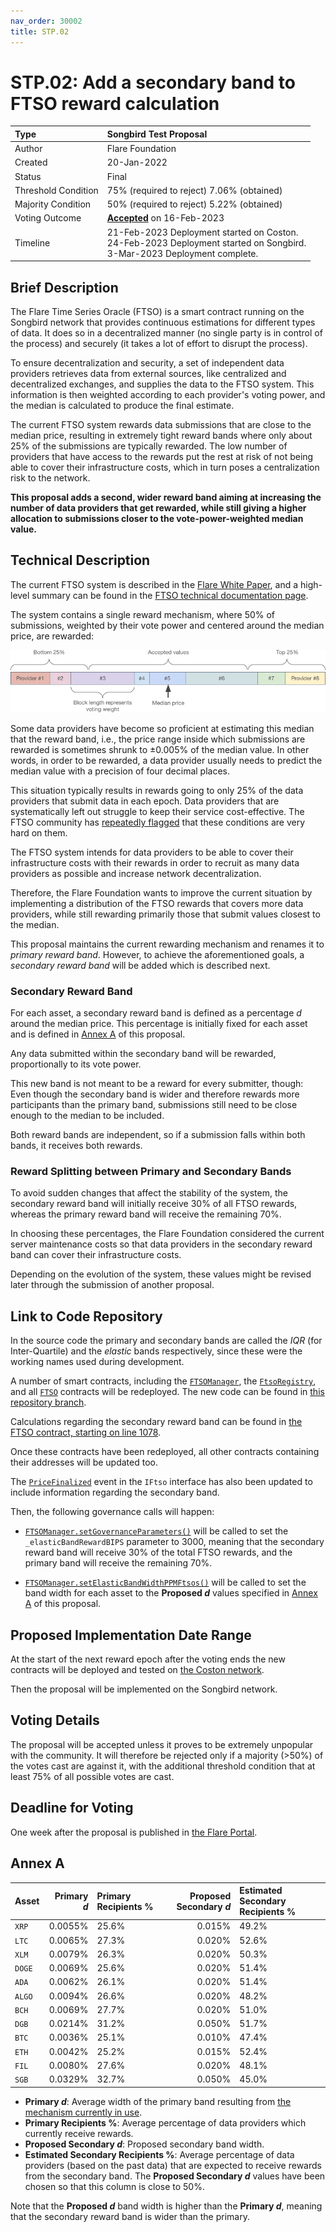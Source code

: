 ```yaml
---
nav_order: 30002
title: STP.02
---
```


# STP.02: Add a secondary band to FTSO reward calculation

| Type                | Songbird Test Proposal                      |
| :------------------ | :------------------------------------------ |
| Author              | Flare Foundation                            |
| Created             | 20-Jan-2022                                 |
| Status              | Final                                       |
| Threshold Condition | 75% (required to reject) 7.06% (obtained)   |
| Majority Condition  | 50% (required to reject) 5.22% (obtained)   |
| Voting Outcome      | [**Accepted**][ProposalLink] on 16-Feb-2023 |
| Timeline            | 21-Feb-2023 Deployment started on Coston.<br> 24-Feb-2023 Deployment started on Songbird.<br>3-Mar-2023 Deployment complete. |

[ProposalLink]: https://portal.flare.network/proposal/view/99877686589051291159439816214444308681891669617969610362053207962914539941917?chainId=19

## Brief Description

The Flare Time Series Oracle (FTSO) is a smart contract running on the Songbird network that provides continuous estimations for different types of data. It does so in a decentralized manner (no single party is in control of the process) and securely (it takes a lot of effort to disrupt the process).

To ensure decentralization and security, a set of independent data providers retrieves data from external sources, like centralized and decentralized exchanges, and supplies the data to the FTSO system. This information is then weighted according to each provider's voting power, and the median is calculated to produce the final estimate.

The current FTSO system rewards data submissions that are close to the median price, resulting in extremely tight reward bands where only about 25% of the submissions are typically rewarded. The low number of providers that have access to the rewards put the rest at risk of not being able to cover their infrastructure costs, which in turn poses a centralization risk to the network.

**This proposal adds a second, wider reward band aiming at increasing the number of data providers that get rewarded, while still giving a higher allocation to submissions closer to the vote-power-weighted median value.**

## Technical Description

The current FTSO system is described in the [Flare White Paper](https://flare.network/wp-content/uploads/Flare-White-Paper-v2.pdf), and a high-level summary can be found in the [FTSO technical documentation page](https://docs.flare.network/tech/ftso/).

The system contains a single reward mechanism, where 50% of submissions, weighted by their vote power and centered around the median price, are rewarded:

![price](../assets/ftso_reward_mechanism.png)

Some data providers have become so proficient at estimating this median that the reward band, i.e., the price range inside which submissions are rewarded is sometimes shrunk to ±0.005% of the median value.
In other words, in order to be rewarded, a data provider usually needs to predict the median value with a precision of four decimal places.

This situation typically results in rewards going to only 25% of the data providers that submit data in each epoch.
Data providers that are systematically left out struggle to keep their service cost-effective.
The FTSO community has [repeatedly flagged](https://twitter.com/ftso_au/status/1617352195137236994) that these conditions are very hard on them.

The FTSO system intends for data providers to be able to cover their infrastructure costs with their rewards in order to recruit as many data providers as possible and increase network decentralization.

Therefore, the Flare Foundation wants to improve the current situation by implementing a distribution of the FTSO rewards that covers more data providers, while still rewarding primarily those that submit values closest to the median.

This proposal maintains the current rewarding mechanism and renames it to _primary reward band_.
However, to achieve the aforementioned goals, a _secondary reward band_ will be added which is described next.

### Secondary Reward Band

For each asset, a secondary reward band is defined as a percentage _d_ around the median price.
This percentage is initially fixed for each asset and is defined in [Annex A](#annex-a) of this proposal.

Any data submitted within the secondary band will be rewarded, proportionally to its vote power.

This new band is not meant to be a reward for every submitter, though: Even though the secondary band is wider and therefore rewards more participants than the primary band, submissions still need to be close enough to the median to be included.

Both reward bands are independent, so if a submission falls within both bands, it receives both rewards.

### Reward Splitting between Primary and Secondary Bands

To avoid sudden changes that affect the stability of the system, the secondary reward band will initially receive 30% of all FTSO rewards, whereas the primary reward band will receive the remaining 70%.

In choosing these percentages, the Flare Foundation considered the current server maintenance costs so that data providers in the secondary reward band can cover their infrastructure costs.

Depending on the evolution of the system, these values might be revised later through the submission of another proposal.

## Link to Code Repository

In the source code the primary and secondary bands are called the _IQR_ (for Inter-Quartile) and the _elastic_ bands respectively, since these were the working names used during development.

A number of smart contracts, including the [`FTSOManager`](https://gitlab.com/flarenetwork/flare-smart-contracts/-/blob/636-songbird-upgrade/contracts/ftso/implementation/FtsoManager.sol), the [`FtsoRegistry`](https://gitlab.com/flarenetwork/flare-smart-contracts/-/blob/636-songbird-upgrade/contracts/utils/implementation/FtsoRegistry.sol), and all [`FTSO`](https://gitlab.com/flarenetwork/flare-smart-contracts/-/blob/636-songbird-upgrade/contracts/ftso/implementation/Ftso.sol) contracts will be redeployed.
The new code can be found in [this repository branch](https://gitlab.com/flarenetwork/flare-smart-contracts/-/tree/636-songbird-upgrade).

Calculations regarding the secondary reward band can be found in [the FTSO contract, starting on line 1078](https://gitlab.com/flarenetwork/flare-smart-contracts/-/blob/636-songbird-upgrade/contracts/ftso/implementation/Ftso.sol#L1078).

Once these contracts have been redeployed, all other contracts containing their addresses will be updated too.

The [`PriceFinalized`](https://gitlab.com/flarenetwork/flare-smart-contracts/-/blob/636-songbird-upgrade/contracts/userInterfaces/IFtso.sol#L30) event in the `IFtso` interface has also been updated to include information regarding the secondary band.

Then, the following governance calls will happen:

* [`FTSOManager.setGovernanceParameters()`](https://gitlab.com/flarenetwork/flare-smart-contracts/-/blob/636-songbird-upgrade/contracts/ftso/implementation/FtsoManager.sol#L360) will be called to set the `_elasticBandRewardBIPS` parameter to 3000, meaning that the secondary reward band will receive 30% of the total FTSO rewards, and the primary band will receive the remaining 70%.

* [`FTSOManager.setElasticBandWidthPPMFtsos()`](https://gitlab.com/flarenetwork/flare-smart-contracts/-/blob/636-songbird-upgrade/contracts/ftso/implementation/FtsoManager.sol#L413) will be called to set the band width for each asset to the **Proposed _d_** values specified in [Annex A](#annex-a) of this proposal.

## Proposed Implementation Date Range

At the start of the next reward epoch after the voting ends the new contracts will be deployed and tested on [the Coston network](https://docs.flare.network/dev/reference/network-configs/).

Then the proposal will be implemented on the Songbird network.

## Voting Details

The proposal will be accepted unless it proves to be extremely unpopular with the community. It will therefore be rejected only if a majority (>50%) of the votes cast are against it, with the additional threshold condition that at least 75% of all possible votes are cast.

## Deadline for Voting

One week after the proposal is published in [the Flare Portal](https://portal.flare.network/).

## Annex A

| Asset  | Primary _d_ | Primary Recipients % | Proposed Secondary _d_ | Estimated Secondary Recipients % |
| :----- | ----------: | :------------------- | ---------------------: | :------------------------------- |
| `XRP`  |     0.0055% | 25.6%                |                 0.015% | 49.2%                            |
| `LTC`  |     0.0065% | 27.3%                |                 0.020% | 52.6%                            |
| `XLM`  |     0.0079% | 26.3%                |                 0.020% | 50.3%                            |
| `DOGE` |     0.0069% | 25.6%                |                 0.020% | 51.4%                            |
| `ADA`  |     0.0062% | 26.1%                |                 0.020% | 51.4%                            |
| `ALGO` |     0.0094% | 26.6%                |                 0.020% | 48.2%                            |
| `BCH`  |     0.0069% | 27.7%                |                 0.020% | 51.0%                            |
| `DGB`  |     0.0214% | 31.2%                |                 0.050% | 51.7%                            |
| `BTC`  |     0.0036% | 25.1%                |                 0.010% | 47.4%                            |
| `ETH`  |     0.0042% | 25.2%                |                 0.015% | 52.4%                            |
| `FIL`  |     0.0080% | 27.6%                |                 0.020% | 48.1%                            |
| `SGB`  |     0.0329% | 32.7%                |                 0.050% | 45.0%                            |

* **Primary _d_**: Average width of the primary band resulting from [the mechanism currently in use](https://docs.flare.network/tech/ftso/).
* **Primary Recipients %**: Average percentage of data providers which currently receive rewards.
* **Proposed Secondary _d_**: Proposed secondary band width.
* **Estimated Secondary Recipients %**: Average percentage of data providers (based on the past data) that are expected to receive rewards from the secondary band.
    The **Proposed Secondary _d_** values have been chosen so that this column is close to 50%.

Note that the **Proposed _d_** band width is higher than the **Primary _d_**, meaning that the secondary reward band is wider than the primary.
